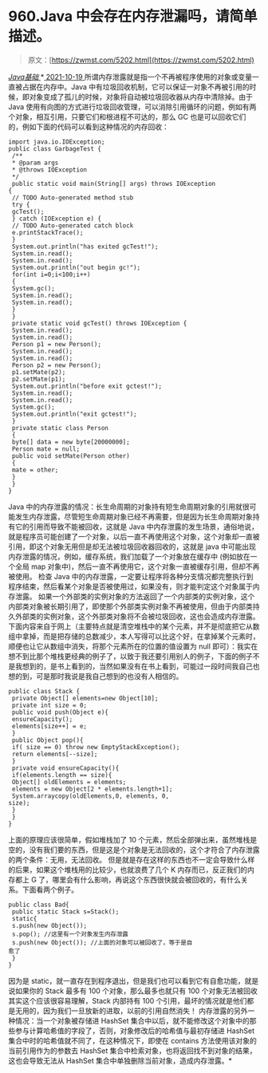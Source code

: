 <!--yml
category: 未分类
date: 0001-01-01 00:00:00
--->

# 960.Java 中会存在内存泄漏吗，请简单描述。

> 原文：[https://zwmst.com/5202.html](https://zwmst.com/5202.html)

   [ *Java基础* ](https://zwmst.com/java%e5%9f%ba%e7%a1%80)*[ <time datetime="2021-10-20T01:34:46+08:00"> 2021-10-19 </time> ](https://zwmst.com/5202.html)  所谓内存泄露就是指一个不再被程序使用的对象或变量一直被占据在内存中。Java 中有垃圾回收机制，它可以保证一对象不再被引用的时候，即对象变成了孤儿的时候，对象将自动被垃圾回收器从内存中清除掉。由于 Java 使用有向图的方式进行垃圾回收管理，可以消除引用循环的问题，例如有两个对象，相互引用，只要它们和根进程不可达的，那么 GC 也是可以回收它们的，例如下面的代码可以看到这种情况的内存回收：

```
import java.io.IOException;
public class GarbageTest {
 /**
 * @param args
 * @throws IOException 
 */
 public static void main(String[] args) throws IOException 
{
 // TODO Auto-generated method stub
 try {
 gcTest();
 } catch (IOException e) {
 // TODO Auto-generated catch block
 e.printStackTrace();
 }
 System.out.println("has exited gcTest!");
 System.in.read();
 System.in.read(); 
 System.out.println("out begin gc!"); 
 for(int i=0;i<100;i++)
 {
 System.gc();
 System.in.read(); 
 System.in.read(); 
 }
 }
 private static void gcTest() throws IOException {
 System.in.read();
 System.in.read(); 
 Person p1 = new Person();
 System.in.read();
 System.in.read(); 
 Person p2 = new Person();
 p1.setMate(p2);
 p2.setMate(p1);
 System.out.println("before exit gctest!");
 System.in.read();
 System.in.read(); 
 System.gc();
 System.out.println("exit gctest!");
 }
 private static class Person
 {
 byte[] data = new byte[20000000];
 Person mate = null;
 public void setMate(Person other)
 {
 mate = other;
 }
 }
} 
```

Java 中的内存泄露的情况：长生命周期的对象持有短生命周期对象的引用就很可能发生内存泄露，尽管短生命周期对象已经不再需要，但是因为长生命周期对象持有它的引用而导致不能被回收，这就是 Java 中内存泄露的发生场景，通俗地说，就是程序员可能创建了一个对象，以后一直不再使用这个对象，这个对象却一直被引用，即这个对象无用但是却无法被垃圾回收器回收的，这就是 java 中可能出现内存泄露的情况，例如，缓存系统，我们加载了一个对象放在缓存中 (例如放在一个全局 map 对象中)，然后一直不再使用它，这个对象一直被缓存引用，但却不再被使用。
检查 Java 中的内存泄露，一定要让程序将各种分支情况都完整执行到程序结束，然后看某个对象是否被使用过，如果没有，则才能判定这个对象属于内存泄露。
如果一个外部类的实例对象的方法返回了一个内部类的实例对象，这个内部类对象被长期引用了，即使那个外部类实例对象不再被使用，但由于内部类持久外部类的实例对象，这个外部类对象将不会被垃圾回收，这也会造成内存泄露。
下面内容来自于网上（主要特点就是清空堆栈中的某个元素，并不是彻底把它从数组中拿掉，而是把存储的总数减少，本人写得可以比这个好，在拿掉某个元素时，顺便也让它从数组中消失，将那个元素所在的位置的值设置为 null 即可）：我实在想不到比那个堆栈更经典的例子了，以致于我还要引用别人的例子，下面的例子不是我想到的，是书上看到的，当然如果没有在书上看到，可能过一段时间我自己也想的到，可是那时我说是我自己想到的也没有人相信的。

```
public class Stack {
 private Object[] elements=new Object[10];
 private int size = 0;
 public void push(Object e){
 ensureCapacity();
 elements[size++] = e;
 }
 public Object pop(){
 if( size == 0) throw new EmptyStackException();
 return elements[--size];
 }
 private void ensureCapacity(){
 if(elements.length == size){
 Object[] oldElements = elements;
 elements = new Object[2 * elements.length+1];
 System.arraycopy(oldElements,0, elements, 0, 
size);
 }
 }
} 
```

上面的原理应该很简单，假如堆栈加了 10 个元素，然后全部弹出来，虽然堆栈是空的，没有我们要的东西，但是这是个对象是无法回收的，这个才符合了内存泄露的两个条件：无用，无法回收。
但是就是存在这样的东西也不一定会导致什么样的后果，如果这个堆栈用的比较少，也就浪费了几个 K 内存而已，反正我们的内存都上 G 了，哪里会有什么影响，再说这个东西很快就会被回收的，有什么关系。下面看两个例子。

```
public class Bad{
 public static Stack s=Stack();
 static{
 s.push(new Object());
 s.pop(); //这里有一个对象发生内存泄露
 s.push(new Object()); //上面的对象可以被回收了，等于是自
愈了
 }
}
```

因为是 static，就一直存在到程序退出，但是我们也可以看到它有自愈功能，就是说如果你的 Stack 最多有 100 个对象，那么最多也就只有 100 个对象无法被回收其实这个应该很容易理解，Stack 内部持有 100 个引用，最坏的情况就是他们都是无用的，因为我们一旦放新的进取，以前的引用自然消失！
内存泄露的另外一种情况：当一个对象被存储进 HashSet 集合中以后，就不能修改这个对象中的那些参与计算哈希值的字段了，否则，对象修改后的哈希值与最初存储进 HashSet 集合中时的哈希值就不同了，在这种情况下，即使在 contains 方法使用该对象的当前引用作为的参数去 HashSet 集合中检索对象，也将返回找不到对象的结果，这也会导致无法从 HashSet 集合中单独删除当前对象，造成内存泄露。*